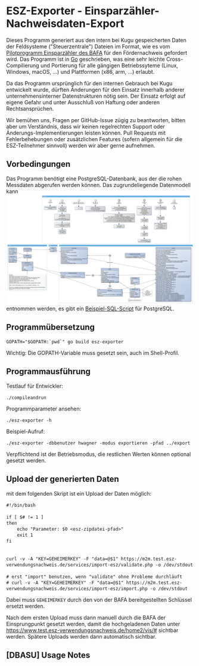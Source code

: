 # ESZ-Exporter - Einsparzähler-Nachweisdaten-Export

Dieses Programm generiert aus den intern bei Kugu gespeicherten Daten der Feldsysteme ("Steuerzentrale") Dateien im Format, wie es vom [Pilotprogramm Einsparzähler des BAFA](http://www.bafa.de/DE/Energie/Energieeffizienz/Einsparzaehler/einsparzaehler_node.html) für den Fördernachweis gefordert wird. Das Programm ist in [Go](https://golang.org/) geschrieben, was eine sehr leichte Cross-Compilierung und Portierung für alle gängigen Betriebssyteme (Linux, Windows, macOS, ...) und Plattformen (x86, arm, ...) erlaubt.

Da das Programm ursprünglich für den internen Gebrauch bei Kugu entwickelt wurde, dürften Änderungen für den Einsatz innerhalb anderer unternehmensinterner Datenstrukturen nötig sein. Der Einsatz erfolgt auf eigene Gefahr und unter Ausschluß von Haftung oder anderen Rechtsansprüchen.

Wir bemühen uns, Fragen per GitHub-Issue zügig zu beantworten, bitten aber um Verständnis, dass wir keinen regelrechten Support oder Änderungs-Implementierungen leisten können. Pull Requests mit Fehlerbehebungen oder zusätzlichen Features (sofern allgemein für die ESZ-Teilnehmer sinnvoll) werden wir aber gerne aufnehmen.

## Vorbedingungen

Das Programm benötigt eine PostgreSQL-Datenbank, aus der die rohen Messdaten abgerufen werden können. Das zugrundeliegende Datenmodell kann ![diesem Bild](doc/Datenmodell.png) entnommen werden, es gibt ein [Beispiel-SQL-Script](doc/postgresql-datenstruktur.sql) für PostgreSQL.

## Programmübersetzung

```
GOPATH="$GOPATH:`pwd`" go build esz-exporter
```

Wichtig: Die GOPATH-Variable muss gesetzt sein, auch im Shell-Profil.


## Programmausführung

Testlauf für Entwickler:

```
./compileandrun
```

Programmparameter ansehen:

```
./esz-exporter -h
```

Beispiel-Aufruf:
```
./esz-exporter -dbbenutzer hwagner -modus exportieren -pfad ../export
```

Verpflichtend ist der Betriebsmodus, die restlichen Werten können optional gesetzt werden.

## Upload der generierten Daten

mit dem folgenden Skript ist ein Upload der Daten möglich:

```
#!/bin/bash

if [ $# != 1 ]
then
	echo "Parameter: $0 <esz-zipdatei-pfad>"
	exit 1
fi


curl -v -A "KEY=GEHEIMERKEY" -F "data=@$1" https://m2m.test.esz-verwendungsnachweis.de/services/import-esz/validate.php -o /dev/stdout

# erst "import" benutzen, wenn "validate" ohne Probleme durchläuft
# curl -v -A "KEY=GEHEIMERKEY" -F "data=@$1" https://m2m.test.esz-verwendungsnachweis.de/services/import-esz/import.php -o /dev/stdout
```

Dabei muss `GEHEIMERKEY` durch den von der BAFA bereitgestellten Schlüssel ersetzt werden.

Nach dem ersten Upload muss dann manuell durch die BAFA der Einsprungpunkt gesetzt werden, damit die hochgeladenen Daten unter https://www.test.esz-verwendungsnachweis.de/home2/vis/# sichtbar werden. Spätere Uploads werden dann automatisch sichtbar.


## [DBASU] Usage Notes


